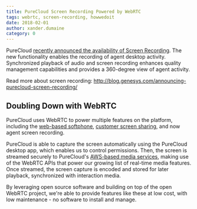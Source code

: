 ```yaml
---
title: PureCloud Screen Recording Powered by WebRTC
tags: webrtc, screen-recording, howwedoit
date: 2018-02-01
author: xander.dumaine
category: 0
---
```


PureCloud [recently announced the availability of Screen Recording](http://blog.genesys.com/announcing-purecloud-screen-recording/). The new functionality enables the recording of agent desktop activity. Synchronized playback of audio and screen recording enhances quality management capabilities and provides a 360-degree view of agent activity.

Read more about screen recording: http://blog.genesys.com/announcing-purecloud-screen-recording/

## Doubling Down with WebRTC

PureCloud uses WebRTC to power multiple features on the platform, including the [web-based softphone](https://help.mypurecloud.com/articles/about-purecloud-webrtc-phones/), [customer screen sharing](https://help.mypurecloud.com/articles/screen-share-overview/), and now agent screen recording.

PureCloud is able to capture the screen automatically using the PureCloud desktop app, which enables us to control permissions. Then, the screen is streamed securely to PureCloud's [AWS-based media services](https://help.mypurecloud.com/articles/about-the-purecloud-platform/), making use of the WebRTC APIs that power our growing list of real-time media features. Once streamed, the screen capture is encoded and stored for later playback, synchronized with interaction media.

By leveraging open source software and building on top of the open WebRTC project, we're able to provide features like these at low cost, with low maintenance - no software to install and manage.
